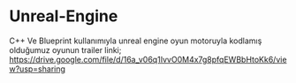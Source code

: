 # Unreal-Engine
C++ Ve Blueprint kullanımıyla unreal engine oyun motoruyla kodlamış olduğumuz oyunun trailer linki;
https://drive.google.com/file/d/16a_v06q1IvvO0M4x7g8pfqEWBbHtoKk6/view?usp=sharing

